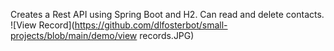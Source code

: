 Creates a Rest API using Spring Boot and H2. Can read and delete contacts.
![View Record](https://github.com/dlfosterbot/small-projects/blob/main/demo/view records.JPG)
